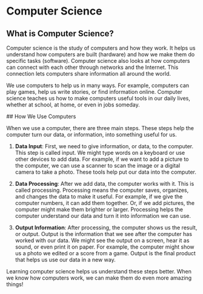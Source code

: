 # Computer Science

## What is Computer Science?

Computer science is the study of computers and how they work. It helps us understand how computers are built (hardware) and how we make them do specific tasks (software). Computer science also looks at how computers can connect with each other through networks and the Internet. This connection lets computers share information all around the world.

We use computers to help us in many ways. For example, computers can play games, help us write stories, or find information online. Computer science teaches us how to make computers useful tools in our daily lives, whether at school, at home, or even in jobs someday.

## How We Use Computers

When we use a computer, there are three main steps. These steps help the computer turn our data, or information, into something useful for us.

1. **Data Input**: First, we need to give information, or data, to the computer. This step is called input. We might type words on a keyboard or use other devices to add data. For example, if we want to add a picture to the computer, we can use a scanner to scan the image or a digital camera to take a photo. These tools help put our data into the computer.

2. **Data Processing**: After we add data, the computer works with it. This is called processing. Processing means the computer saves, organizes, and changes the data to make it useful. For example, if we give the computer numbers, it can add them together. Or, if we add pictures, the computer might make them brighter or larger. Processing helps the computer understand our data and turn it into information we can use.

3. **Output Information**: After processing, the computer shows us the result, or output. Output is the information that we see after the computer has worked with our data. We might see the output on a screen, hear it as sound, or even print it on paper. For example, the computer might show us a photo we edited or a score from a game. Output is the final product that helps us use our data in a new way.

Learning computer science helps us understand these steps better. When we know how computers work, we can make them do even more amazing things!